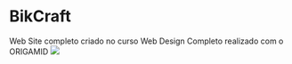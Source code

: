 # BikCraft
Web Site completo criado no curso Web Design Completo realizado com o ORIGAMID
<img src="Bikcraft/img/https://github.com/luizjxcoder/BikCraft/blob/master/img/SharedScreenshot.jpg"/>
